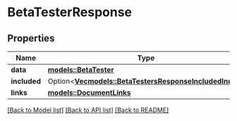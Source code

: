 # BetaTesterResponse

## Properties

Name | Type | Description | Notes
------------ | ------------- | ------------- | -------------
**data** | [**models::BetaTester**](BetaTester.md) |  | 
**included** | Option<[**Vec<models::BetaTestersResponseIncludedInner>**](BetaTestersResponse_included_inner.md)> |  | [optional]
**links** | [**models::DocumentLinks**](DocumentLinks.md) |  | 

[[Back to Model list]](../README.md#documentation-for-models) [[Back to API list]](../README.md#documentation-for-api-endpoints) [[Back to README]](../README.md)


